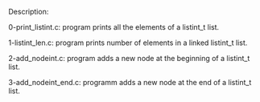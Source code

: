 Description:

0-print_listint.c: program prints all the elements of a listint_t list.

1-listint_len.c: program prints  number of elements in a linked listint_t list.

2-add_nodeint.c: program adds a new node at the beginning of a listint_t list.

3-add_nodeint_end.c: programm adds a new node at the end of a listint_t list.

